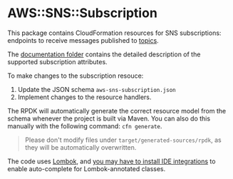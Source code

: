 # AWS::SNS::Subscription

This package contains CloudFormation resources for SNS subscriptions: endpoints to receive messages published to [topics](/aws-sns-topic/README.md). 

The [documentation folder](aws-sns-subscription/docs/README.md) contains the detailed description of the supported subscription attributes.

To make changes to the subscription resouce: 

1. Update the JSON schema `aws-sns-subscription.json`
1. Implement changes to the resource handlers.

The RPDK will automatically generate the correct resource model from the schema whenever the project is built via Maven. You can also do this manually with the following command: `cfn generate`.

> Please don't modify files under `target/generated-sources/rpdk`, as they will be automatically overwritten.

The code uses [Lombok](https://projectlombok.org/), and [you may have to install IDE integrations](https://projectlombok.org/setup/overview) to enable auto-complete for Lombok-annotated classes.
